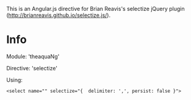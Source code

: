 This is an Angular.js directive for Brian Reavis's selectize jQuery plugin (http://brianreavis.github.io/selectize.js/).

Info
====
Module: 'theaquaNg'

Directive: 'selectize'

Using:

``
  <select name="" selectize="{  delimiter: ',', persist: false }">
``

